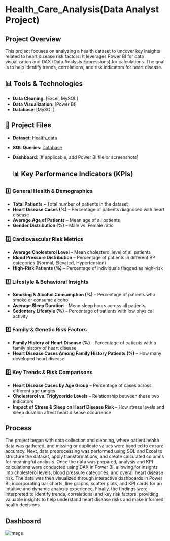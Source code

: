 # Health_Care_Analysis(Data Analyst Project)

## Project Overview
This project focuses on analyzing a health dataset to uncover key insights related to heart disease risk factors. It leverages Power BI for data visualization and DAX (Data Analysis Expressions) for calculations. The goal is to help identify trends, correlations, and risk indicators for heart disease.

## 📊 Tools & Technologies 
- **Data Cleaning**: [Excel, MySQL]
 - **Data Visualization**: [Power BI] 
- **Database**: [MySQL]

## 📂 Project Files 
- **Dataset**: <a href="https://github.com/Rakshith2552/Health_Care_Analysis/blob/main/Health.csv">Health_data</a>
- **SQL Queries**: <a href="https://github.com/Rakshith2552/Health_Care_Analysis/blob/main/Health_care_analysis.sql">Database</a>
- **Dashboard**: [If applicable, add Power BI file or screenshots]

  ## 📊 Key Performance Indicators (KPIs)

### **1️⃣ General Health & Demographics**
- **Total Patients** – Total number of patients in the dataset
- **Heart Disease Cases (%)** – Percentage of patients diagnosed with heart disease
- **Average Age of Patients** – Mean age of all patients
- **Gender Distribution (%)** – Male vs. Female ratio

### **2️⃣ Cardiovascular Risk Metrics**
- **Average Cholesterol Level** – Mean cholesterol level of all patients
- **Blood Pressure Distribution** – Percentage of patients in different BP categories (Normal, Elevated, Hypertension)
- **High-Risk Patients (%)** – Percentage of individuals flagged as high-risk

### **3️⃣ Lifestyle & Behavioral Insights**
- **Smoking & Alcohol Consumption (%)** – Percentage of patients who smoke or consume alcohol
- **Average Sleep Duration** – Mean sleep hours across all patients
- **Sedentary Lifestyle (%)** – Percentage of patients with low physical activity

### **4️⃣ Family & Genetic Risk Factors**
- **Family History of Heart Disease (%)** – Percentage of patients with a family history of heart disease
- **Heart Disease Cases Among Family History Patients (%)** – How many developed heart disease

### **5️⃣ Key Trends & Risk Comparisons**
- **Heart Disease Cases by Age Group** – Percentage of cases across different age ranges
- **Cholesterol vs. Triglyceride Levels** – Relationship between these two indicators
- **Impact of Stress & Sleep on Heart Disease Risk** – How stress levels and sleep duration affect heart disease occurrence

## Process
The project began with data collection and cleaning, where patient health data was gathered, and missing or duplicate values were handled to ensure accuracy. Next, data preprocessing was performed using SQL and Excel to structure the dataset, apply transformations, and create calculated columns for meaningful analysis. Once the data was prepared, analysis and KPI calculations were conducted using DAX in Power BI, allowing for insights into cholesterol levels, blood pressure categories, and overall heart disease risk. The data was then visualized through interactive dashboards in Power BI, incorporating bar charts, line graphs, scatter plots, and KPI cards for an intuitive and dynamic analysis experience. Finally, the findings were interpreted to identify trends, correlations, and key risk factors, providing valuable insights to help understand heart disease risks and make informed health decisions.

## Dashboard
![image](https://github.com/user-attachments/assets/b4c7fb0f-84e7-4364-be3b-d0554415a998)

